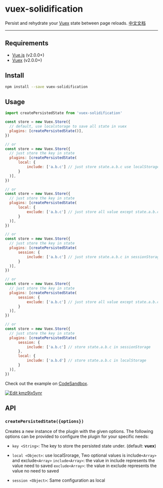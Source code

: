 # vuex-solidification

Persist and rehydrate your [Vuex](http://vuex.vuejs.org/) state between page reloads.
[中文文档](https://juejin.im/post/5cb093ad5188250df17d5108)

<hr />

## Requirements

- [Vue.js](https://vuejs.org) (v2.0.0+)
- [Vuex](http://vuex.vuejs.org) (v2.0.0+)

## Install

```bash
npm install --save vuex-solidification
```

## Usage

```js
import createPersistedState from 'vuex-solidification'

const store = new Vuex.Store({
  // default, use localstorage to save all state in vuex
  plugins: [createPersistedState()], 
})

// or
const store = new Vuex.Store({
  // just store the key in state
  plugins: [createPersistedState(
      local: {
          include: ['a.b.c'] // just store state.a.b.c use localStorage
      }
  )], 
})

// or
const store = new Vuex.Store({
  // just store the key in state
  plugins: [createPersistedState(
      local: {
          exclude: ['a.b.c'] // just store all value except state.a.b.c use localStorage
      }
  )], 
})

// or
const store = new Vuex.Store({
  // just store the key in state
  plugins: [createPersistedState(
      session: {
          include: ['a.b.c'] // just store state.a.b.c in sessionStorage
      }
  )], 
})

// or
const store = new Vuex.Store({
  // just store the key in state
  plugins: [createPersistedState(
      session: {
          exclude: ['a.b.c'] // just store all value except state.a.b.c use sessionStorage
      }
  )], 
})

// or 
const store = new Vuex.Store({
  // just store the key in state
  plugins: [createPersistedState(
      session: {
          include: ['a.b.c'] // store state.a.b.c in sessionStorage
      },
      local: {
          include: ['a.b.d'] // store state.a.b.c in localStorage
      }
  )], 
})

```
Check out the example on [CodeSandbox](https://codesandbox.io).

[![Edit kmz9jx5ynr](https://codesandbox.io/static/img/play-codesandbox.svg)](https://codesandbox.io/s/kmz9jx5ynr?fontsize=14)

## API

### `createPersistedState({options})`

Creates a new instance of the plugin with the given options. The following options
can be provided to configure the plugin for your specific needs:

- `key <String>`: The key to store the persisted state under. (default: **vuex**)

- `local <Object>`: use localSrorage, Two optional values is include`<Array>` and exclude`<Array>`
    `include<Array>`: the value in include represents the value need to saved
    `exclude<Array>`: the value in exclude represents the value no need to saved

- `session <Object>`: Same configuration as local





